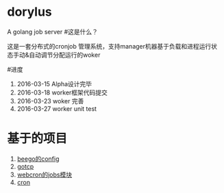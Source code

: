 # dorylus
A golang job server
#这是什么？

这是一套分布式的cronjob 管理系统，支持manager机器基于负载和进程运行状态手动&自动调节分配运行的woker


#进度
1. 2016-03-15 Alpha设计完毕
2. 2016-03-18 worker框架代码提交
3. 2016-03-23 woker 完善
4. 2016-03-27 worker unit test


# 基于的项目
1. [beego的config](https://github.com/astaxie/beego)
2. [gotcp](https://github.com/gansidui/gotcp)
3. [webcron的jobs模块](https://github.com/lisijie/webcron)
4. [cron](https://github.com/robfig/cron)